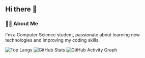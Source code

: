 ## Hi there 👋

<!--
**YourUsername/YourUsername** is a ✨ _special_ ✨ repository because its `README.md` (this file) appears on your GitHub profile.

Here are some ideas to get you started:

- 🔭 I’m currently working on ...
- 🌱 I’m currently learning ...
- 👯 I’m looking to collaborate on ...
- 🤔 I’m looking for help with ...
- 💬 Ask me about ...
- 📫 How to reach me: ...
- 😄 Pronouns: ...
- ⚡ Fun fact: ...
-->

### 👩‍💻 About Me  
I'm a Computer Science student, passionate about learning new technologies and improving my coding skills. 

![Top Langs](https://github-readme-stats.vercel.app/api/top-langs/?username=mirkojr&layout=compact&theme=radical)
![GitHub Stats](https://github-readme-stats.vercel.app/api?username=mirkojr&show_icons=true&theme=radical)
![GitHub Activity Graph](https://activity-graph.herokuapp.com/graph?username=mirkojr&theme=radical)

